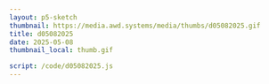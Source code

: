 ```yaml
---
layout: p5-sketch
thumbnail: https://media.awd.systems/media/thumbs/d05082025.gif
title: d05082025
date: 2025-05-08
thumbnail_local: thumb.gif

script: /code/d05082025.js
---
```

